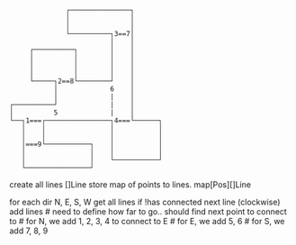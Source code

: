 ``` 
              ┌───────────────┐
              │               │
              │               │
              └──────────┐3==7│
                         │    │
     ┌──────────┐        │    │
     │          │        │    │
     │          │        │    │
     │          │        │    │
     └─────┐2==8└────────┘    │
           │             6    │
           │             |    │
┌──────────┘             |    │
│          5             |    │
└──┐1===┌────────────────┐4===└──────┐
   │    │                │           │
   │    │                │           │
   │===9└───────────┐    │           │
   │                │    │           │
   │                │    └───────────┘
   └────────────────┘
```

create all lines []Line
store map of points to lines.  map[Pos][]Line

for each dir N, E, S, W
    get all lines
        if !has connected next line (clockwise)
            add lines 
                # need to define how far to go..  should find next point to connect to
                # for N, we add 1, 2, 3, 4 to connect to E
                # for E, we add 5, 6
                # for S, we add 7, 8, 9